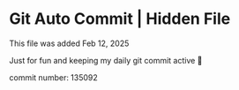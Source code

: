 # Git Auto Commit | Hidden File

This file was added Feb 12, 2025

Just for fun and keeping my daily git commit active 🤪

commit number: 135092
